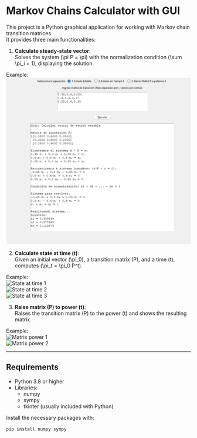 # Markov Chains Calculator with GUI

This project is a Python graphical application for working with Markov chain transition matrices.  
It provides three main functionalities:

1. **Calculate steady-state vector**:  
   Solves the system \(\pi P = \pi\) with the normalization condition \(\sum \pi_i = 1\), displaying the solution.

Example:  
![Steady state example](images/Screenshot%202025-05-16%20121913.png)


2. **Calculate state at time \(t\)**:  
   Given an initial vector \(\pi_0\), a transition matrix \(P\), and a time \(t\), computes \(\pi_t = \pi_0 P^t\).

Example:  
![State at time 1](/images/Screenshot_2025-05-16_122029.png)  
![State at time 2](images/Screenshot_2025-05-16_122046.png)  
![State at time 3](images/Screenshot_2025-05-16_122059.png)

3. **Raise matrix \(P\) to power \(t\)**:  
   Raises the transition matrix \(P\) to the power \(t\) and shows the resulting matrix.

Example:  
![Matrix power 1](images/Screenshot_2025-05-16_122121.png)  
![Matrix power 2](images/Screenshot_2025-05-16_122132.png)

---

## Requirements

- Python 3.8 or higher
- Libraries:  
  - numpy  
  - sympy  
  - tkinter (usually included with Python)

Install the necessary packages with:

```bash
pip install numpy sympy
